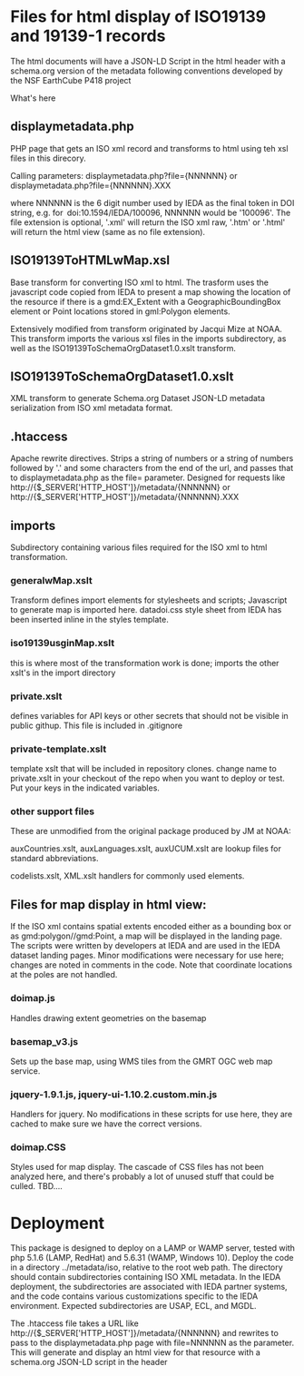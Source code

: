 # Files for html display of ISO19139 and 19139-1 records

The html documents will have a JSON-LD Script in the html header with a schema.org
version of the metadata following conventions developed by the NSF EarthCube P418 project

What's here

## displaymetadata.php

PHP page that gets an ISO xml record and transforms to html using teh xsl files in this direcory.

Calling parameters: displaymetadata.php?file={NNNNNN} or displaymetadata.php?file={NNNNNN}.XXX

where NNNNNN is the 6 digit number used by IEDA as the final token in DOI string, e.g. for doi:10.1594/IEDA/100096, NNNNNN would be '100096'.  The file extension is optional, '.xml' will return the ISO xml raw, '.htm' or '.html' will return the html view (same as no file extension). 

## ISO19139ToHTMLwMap.xsl

Base transform for converting ISO xml to html. The trasform uses the javascript code copied from IEDA to present a map showing the location of the resource if there is a gmd:EX_Extent with a GeographicBoundingBox element or Point locations stored in gml:Polygon elements.  

Extensively modified from transform originated by Jacqui Mize at NOAA. This transform imports the various xsl files in the imports subdirectory, as well as the ISO19139ToSchemaOrgDataset1.0.xslt transform.

## ISO19139ToSchemaOrgDataset1.0.xslt

XML transform to generate Schema.org Dataset JSON-LD metadata serialization from ISO xml metadata format.

## .htaccess

Apache rewrite directives. Strips a string of numbers  or a string of numbers followed by '.' and some characters from the end of the url, and passes that to displaymetadata.php as the file= parameter. Designed for requests like http://{$_SERVER['HTTP_HOST']}/metadata/{NNNNNN} or 
http://{$_SERVER['HTTP_HOST']}/metadata/{NNNNNN}.XXX

## imports

Subdirectory containing various files required for the ISO xml to html transformation.

### generalwMap.xslt 

Transform defines import elements for stylesheets and scripts; Javascript to generate map is imported here.
datadoi.css style sheet from IEDA has been inserted inline in the styles template.

### iso19139usginMap.xslt

this is where most of the transformation work is done; imports the other xslt's in the import directory

### private.xslt

defines variables for API keys or other secrets that should not be visible in public githup. This file is included 
in .gitignore

### private-template.xslt

template xslt that will be included in repository clones.  change name to private.xslt in your checkout of the repo when you want to deploy or test. Put your keys in the indicated variables. 

### other support files

These are unmodified from the original package produced by JM at NOAA: 

auxCountries.xslt, auxLanguages.xslt, auxUCUM.xslt are lookup files for standard abbreviations.

codelists.xslt, XML.xslt handlers for commonly used elements.

## Files for map display in html view:

If the ISO xml contains spatial extents encoded either as a bounding box or as gmd:polygon//gmd:Point, a map will be displayed in the landing page. The scripts were written by developers at IEDA and are used in the IEDA dataset landing pages. Minor modifications were necessary for use here; changes are noted in comments in the code. Note that coordinate locations at the poles are not handled.

### doimap.js

Handles drawing extent geometries on the basemap

### basemap_v3.js

Sets up the base map, using WMS tiles from the GMRT OGC web map service.

### jquery-1.9.1.js, jquery-ui-1.10.2.custom.min.js 

Handlers for jquery. No modifications in these scripts for use here, they are cached to make sure we have the correct versions.

### doimap.CSS

Styles used for map display. The cascade of CSS files has not been analyzed here, and there's probably a lot of unused stuff that could be culled. TBD....

# Deployment

This package is designed to deploy on a LAMP or WAMP server, tested with php 5.1.6 (LAMP, RedHat) and 5.6.31 (WAMP, Windows 10). Deploy the code in a directory ../metadata/iso, relative to the root web path. The directory should contain subdirectories containing ISO XML metadata. In the IEDA deployment, the subdirectories are associated with IEDA partner systems, and the code contains various customizations specific to the IEDA environment. Expected subdirectories are USAP, ECL, and MGDL. 

The .htaccess file takes a URL like http://{$_SERVER['HTTP_HOST']}/metadata/{NNNNNN} and rewrites to pass to the displaymetadata.php page with file=NNNNNN as the parameter. This will generate and display an html view for that resource with a schema.org JSON-LD script in the header

